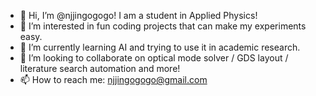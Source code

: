 - 👋 Hi, I’m @njjingogogo! I am a student in Applied Physics!
- 👀 I’m interested in fun coding projects that can make my experiments easy.
- 🌱 I’m currently learning AI and trying to use it in academic research.
- 💞️ I’m looking to collaborate on optical mode solver / GDS layout / literature search automation and more!
- 📫 How to reach me: njjingogogo@gmail.com

<!---
njjingogogo/njjingogogo is a ✨ special ✨ repository because its `README.md` (this file) appears on your GitHub profile.
You can click the Preview link to take a look at your changes.
--->
